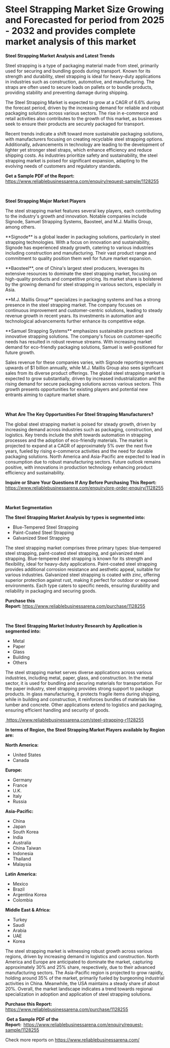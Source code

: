 <p><h1>Steel Strapping Market Size Growing and Forecasted for period from 2025 - 2032 and provides complete market analysis of this market</h1></p><p><strong>Steel Strapping Market Analysis and Latest Trends</strong></p>
<p><p>Steel strapping is a type of packaging material made from steel, primarily used for securing and bundling goods during transport. Known for its strength and durability, steel strapping is ideal for heavy-duty applications in industries such as construction, automotive, and manufacturing. The straps are often used to secure loads on pallets or to bundle products, providing stability and preventing damage during shipping.</p><p>The Steel Strapping Market is expected to grow at a CAGR of 6.6% during the forecast period, driven by the increasing demand for reliable and robust packaging solutions across various sectors. The rise in e-commerce and retail activities also contributes to the growth of this market, as businesses seek to ensure their products are securely packaged for transport. </p><p>Recent trends indicate a shift toward more sustainable packaging solutions, with manufacturers focusing on creating recyclable steel strapping options. Additionally, advancements in technology are leading to the development of lighter yet stronger steel straps, which enhance efficiency and reduce shipping costs. As industries prioritize safety and sustainability, the steel strapping market is poised for significant expansion, adapting to the evolving needs of customers and regulatory standards.</p></p>
<p><strong>Get a Sample PDF of the Report:&nbsp;</strong> <a href="https://www.reliablebusinessarena.com/enquiry/request-sample/1128255?utm_campaign=2515&utm_medium=2&utm_source=Github&utm_content=ia&utm_term=09042025&utm_id=steel-strapping">https://www.reliablebusinessarena.com/enquiry/request-sample/1128255</a></p>
<p>&nbsp;</p>
<p><strong>Steel Strapping Major Market Players</strong></p>
<p><p>The steel strapping market features several key players, each contributing to the industry's growth and innovation. Notable companies include Signode, Samuel Strapping Systems, Baosteel, and M.J. Maillis Group, among others.</p><p>**Signode** is a global leader in packaging solutions, particularly in steel strapping technologies. With a focus on innovation and sustainability, Signode has experienced steady growth, catering to various industries including construction and manufacturing. Their vast product range and commitment to quality position them well for future market expansion.</p><p>**Baosteel**, one of China's largest steel producers, leverages its extensive resources to dominate the steel strapping market, focusing on high-quality products and competitive pricing. Its market share is bolstered by the growing demand for steel strapping in various sectors, especially in Asia.</p><p>**M.J. Maillis Group** specializes in packaging systems and has a strong presence in the steel strapping market. The company focuses on continuous improvement and customer-centric solutions, leading to steady revenue growth in recent years. Its investments in automation and technological advancements further enhance its competitive edge.</p><p>**Samuel Strapping Systems** emphasizes sustainable practices and innovative strapping solutions. The company's focus on customer-specific needs has resulted in robust revenue streams. With increasing market demand for eco-friendly packaging solutions, Samuel is well-positioned for future growth.</p><p>Sales revenue for these companies varies, with Signode reporting revenues upwards of $1 billion annually, while M.J. Maillis Group also sees significant sales from its diverse product offerings. The global steel strapping market is expected to grow substantially, driven by increased industrialization and the rising demand for secure packaging solutions across various sectors. This growth presents opportunities for existing players and potential new entrants aiming to capture market share.</p></p>
<p>&nbsp;</p>
<p><strong>What Are The Key Opportunities For Steel Strapping Manufacturers?</strong></p>
<p><p>The global steel strapping market is poised for steady growth, driven by increasing demand across industries such as packaging, construction, and logistics. Key trends include the shift towards automation in strapping processes and the adoption of eco-friendly materials. The market is projected to expand at a CAGR of approximately 5% over the next five years, fueled by rising e-commerce activities and the need for durable packaging solutions. North America and Asia-Pacific are expected to lead in consumption due to robust manufacturing sectors. Future outlook remains positive, with innovations in production technology enhancing product efficiency and sustainability.</p></p>
<p><strong>Inquire or Share Your Questions If Any Before Purchasing This Report:</strong> <a href="https://www.reliablebusinessarena.com/enquiry/pre-order-enquiry/1128255?utm_campaign=2515&utm_medium=2&utm_source=Github&utm_content=ia&utm_term=09042025&utm_id=steel-strapping">https://www.reliablebusinessarena.com/enquiry/pre-order-enquiry/1128255</a></p>
<p>&nbsp;</p>
<p><strong>Market Segmentation</strong></p>
<p><strong>The Steel Strapping Market Analysis by types is segmented into:</strong></p>
<p><ul><li>Blue-Tempered Steel Strapping</li><li>Paint-Coated Steel Strapping</li><li>Galvanized Steel Strapping</li></ul></p>
<p><p>The steel strapping market comprises three primary types: blue-tempered steel strapping, paint-coated steel strapping, and galvanized steel strapping. Blue-tempered steel strapping is known for its strength and flexibility, ideal for heavy-duty applications. Paint-coated steel strapping provides additional corrosion resistance and aesthetic appeal, suitable for various industries. Galvanized steel strapping is coated with zinc, offering superior protection against rust, making it perfect for outdoor or exposed environments. Each type caters to specific needs, ensuring durability and reliability in packaging and securing goods.</p></p>
<p><strong>Purchase this Report:&nbsp;</strong><a href="https://www.reliablebusinessarena.com/purchase/1128255?utm_campaign=2515&utm_medium=2&utm_source=Github&utm_content=ia&utm_term=09042025&utm_id=steel-strapping">https://www.reliablebusinessarena.com/purchase/1128255</a></p>
<p>&nbsp;</p>
<p><strong>The Steel Strapping Market Industry Research by Application is segmented into:</strong></p>
<p><ul><li>Metal</li><li>Paper</li><li>Glass</li><li>Building</li><li>Others</li></ul></p>
<p><p>The steel strapping market serves diverse applications across various industries, including metal, paper, glass, and construction. In the metal sector, it is used for bundling and securing materials for transportation. For the paper industry, steel strapping provides strong support to package products. In glass manufacturing, it protects fragile items during shipping, while in building and construction, it reinforces bundles of materials like lumber and concrete. Other applications extend to logistics and packaging, ensuring efficient handling and security of goods.</p></p>
<p><a href="https://www.reliablebusinessarena.com/steel-strapping-r1128255?utm_campaign=2515&utm_medium=2&utm_source=Github&utm_content=ia&utm_term=09042025&utm_id=steel-strapping">&nbsp;https://www.reliablebusinessarena.com/steel-strapping-r1128255</a></p>
<p><strong>In terms of Region, the Steel Strapping Market Players available by Region are:</strong></p>
<p>
    <p> <strong> North America: </strong>
        <ul>
            <li>United States</li>
            <li>Canada</li>
        </ul>
        </p> 
    <p> <strong> Europe: </strong>
        <ul>
            <li>Germany</li>
            <li>France</li>
            <li>U.K.</li>
            <li>Italy</li>
            <li>Russia</li>
        </ul>
        </p> 
    <p> <strong> Asia-Pacific: </strong>
        <ul>
            <li>China</li>
            <li>Japan</li>
            <li>South Korea</li>
            <li>India</li>
            <li>Australia</li>
            <li>China Taiwan</li>
            <li>Indonesia</li>
            <li>Thailand</li>
            <li>Malaysia</li>
        </ul>
        </p> 
    <p> <strong> Latin America: </strong>
        <ul>
            <li>Mexico</li>
            <li>Brazil</li>
            <li>Argentina Korea</li>
            <li>Colombia</li>
        </ul>
        </p> 
    <p> <strong> Middle East & Africa: </strong>
        <ul>
            <li>Turkey</li>
            <li>Saudi</li>
            <li>Arabia</li>
            <li>UAE</li>
            <li>Korea</li>
        </ul>
    </p>
    </p>
<p><p>The steel strapping market is witnessing robust growth across various regions, driven by increasing demand in logistics and construction. North America and Europe are anticipated to dominate the market, capturing approximately 30% and 25% share, respectively, due to their advanced manufacturing sectors. The Asia-Pacific region is projected to grow rapidly, holding around 35% of the market, primarily fueled by burgeoning industrial activities in China. Meanwhile, the USA maintains a steady share of about 20%. Overall, the market landscape indicates a trend towards regional specialization in adoption and application of steel strapping solutions.</p></p>
<p><strong>Purchase this Report: </strong><a href="https://www.reliablebusinessarena.com/purchase/1128255?utm_campaign=2515&utm_medium=2&utm_source=Github&utm_content=ia&utm_term=09042025&utm_id=steel-strapping">https://www.reliablebusinessarena.com/purchase/1128255</a></p>
<p>&nbsp;<strong>Get a Sample PDF of the Report:&nbsp;&nbsp;</strong><a href="https://www.reliablebusinessarena.com/enquiry/request-sample/1128255?utm_campaign=2515&utm_medium=2&utm_source=Github&utm_content=ia&utm_term=09042025&utm_id=steel-strapping">https://www.reliablebusinessarena.com/enquiry/request-sample/1128255</a></p>
<p><strong></strong></p>
<p>Check more reports on <a href="https://www.reliablebusinessarena.com/?utm_campaign=2515&utm_medium=2&utm_source=Github&utm_content=ia&utm_term=09042025&utm_id=steel-strapping">https://www.reliablebusinessarena.com/</a></p>